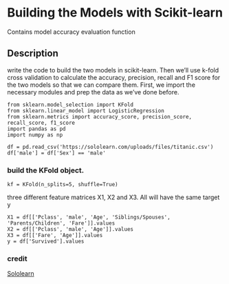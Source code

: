 # Building the Models with Scikit-learn
Contains model accuracy evaluation function

## Description
write the code to build the two models in scikit-learn. Then we’ll use k-fold cross validation to calculate the accuracy, precision,
recall and F1 score for the two models so that we can compare them.
First, we import the necessary modules and prep the data as we’ve done before.

```
from sklearn.model_selection import KFold
from sklearn.linear_model import LogisticRegression
from sklearn.metrics import accuracy_score, precision_score, recall_score, f1_score
import pandas as pd
import numpy as np

df = pd.read_csv('https://sololearn.com/uploads/files/titanic.csv')
df['male'] = df['Sex'] == 'male'
```

### build the KFold object. 
```
kf = KFold(n_splits=5, shuffle=True)
```

three different feature matrices X1, X2 and X3. All will have the same target y
```
X1 = df[['Pclass', 'male', 'Age', 'Siblings/Spouses', 'Parents/Children', 'Fare']].values
X2 = df[['Pclass', 'male', 'Age']].values
X3 = df[['Fare', 'Age']].values
y = df['Survived'].values
```


### credit
[Sololearn](https://www.sololearn.com/learning/)
